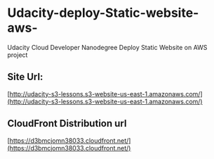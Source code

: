 # Udacity-deploy-Static-website-aws-
 Udacity Cloud Developer Nanodegree Deploy Static Website on AWS project

## Site Url:
[http://udacity-s3-lessons.s3-website-us-east-1.amazonaws.com/](http://udacity-s3-lessons.s3-website-us-east-1.amazonaws.com/)

## CloudFront Distribution url
[https://d3bmcjomn38033.cloudfront.net/](https://d3bmcjomn38033.cloudfront.net/)
